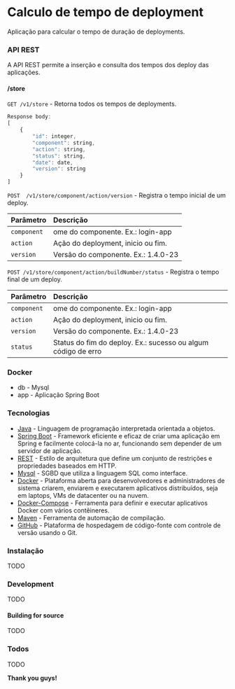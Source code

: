 # Calculo de tempo de deployment
Aplicação para calcular o tempo de duração de deployments.

### API REST  
A API REST permite a inserção e consulta dos tempos dos deploy das aplicações.

#### /store
`GET /v1/store` - Retorna todos os tempos de deployments.
```javascript
Response body:
[
    {
        "id": integer,
        "component": string,
        "action": string,
        "status": string,
        "date": date,
        "version": string
    }
]    
```

`POST  /v1/store/component/action/version` - Registra o tempo inicial de um deploy.

| Parâmetro   | Descrição                           |
|:------------|:------------------------------------|
| `component` | ome do componente. Ex.: login-app   |
| `action`    | Ação do deployment, inicio ou fim.  |
| `version`   | Versão do componente. Ex.: 1.4.0-23 |

`POST /v1/store/component/action/buildNumber/status` - Registra o tempo final de um deploy.

| Parâmetro   | Descrição                                                     |
|:------------|:--------------------------------------------------------------|
| `component` | ome do componente. Ex.: login-app                             |
| `action`    | Ação do deployment, inicio ou fim.                            |
| `version`   | Versão do componente. Ex.: 1.4.0-23                           |
| `status`    | Status do fim do deploy. Ex.: sucesso ou algum código de erro |

### Docker
 - db - Mysql
 - app - Aplicação Spring Boot

### Tecnologias

* [Java] - Linguagem de programação interpretada orientada a objetos.
* [Spring Boot] - Framework eficiente e eficaz de criar uma aplicação em Spring e facilmente colocá-la no ar, funcionando sem depender de um servidor de aplicação.
* [REST] - Estilo de arquitetura que define um conjunto de restrições e propriedades baseados em HTTP.
* [Mysql] - SGBD que utiliza a linguagem SQL como interface.
* [Docker] - Plataforma aberta para desenvolvedores e administradores de sistema criarem, enviarem e executarem aplicativos distribuídos, seja em laptops, VMs de datacenter ou na nuvem.
* [Docker-Compose] - Ferramenta para definir e executar aplicativos Docker com vários contêineres.
* [Maven] - Ferramenta de automação de compilação.
* [GitHub] - Plataforma de hospedagem de código-fonte com controle de versão usando o Git.

### Instalação

TODO

### Development

TODO

#### Building for source

TODO

### Todos

TODO


**Thank you guys!**

   [Java]: <http://www.oracle.com/technetwork/java/index-138747.html>
   [Spring Boot]: <https://projects.spring.io/spring-boot/>
   [REST]: <http://www.restapitutorial.com/>
   [Mysql]: <https://www.mysql.com/>
   [Docker]: <https://www.docker.com/>
   [Docker-Compose]: <https://docs.docker.com/compose/>
   [Maven]: <https://maven.apache.org/>
   [GitHub]: <https://github.com/>

